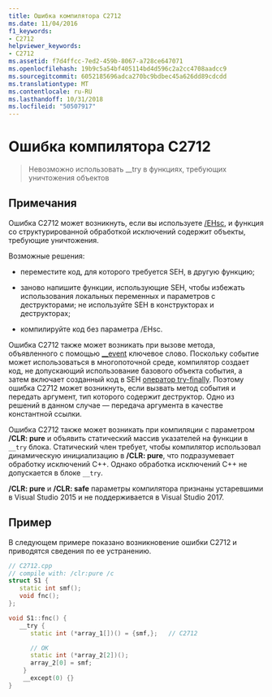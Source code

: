 ```yaml
---
title: Ошибка компилятора C2712
ms.date: 11/04/2016
f1_keywords:
- C2712
helpviewer_keywords:
- C2712
ms.assetid: f7d4ffcc-7ed2-459b-8067-a728ce647071
ms.openlocfilehash: 19b9c5a54bf405114bd4d596c2a2cc4708aadcc9
ms.sourcegitcommit: 6052185696adca270bc9bdbec45a626dd89cdcdd
ms.translationtype: MT
ms.contentlocale: ru-RU
ms.lasthandoff: 10/31/2018
ms.locfileid: "50507917"
---
```

# <a name="compiler-error-c2712"></a>Ошибка компилятора C2712

> Невозможно использовать __try в функциях, требующих уничтожения объектов

## <a name="remarks"></a>Примечания

Ошибка C2712 может возникнуть, если вы используете [/EHsc](../../build/reference/eh-exception-handling-model.md), и функция со структурированной обработкой исключений содержит объекты, требующие уничтожения.

Возможные решения:

- переместите код, для которого требуется SEH, в другую функцию;

- заново напишите функции, использующие SEH, чтобы избежать использования локальных переменных и параметров с деструкторами; не используйте SEH в конструкторах и деструкторах;

- компилируйте код без параметра /EHsc.

Ошибка C2712 также может возникать при вызове метода, объявленного с помощью [__event](../../cpp/event.md) ключевое слово. Поскольку событие может использоваться в многопоточной среде, компилятор создает код, не допускающий использование базового объекта события, а затем включает созданный код в SEH [оператор try-finally](../../cpp/try-finally-statement.md). Поэтому ошибка C2712 может возникнуть, если вызвать метод события и передать аргумент, тип которого содержит деструктор. Одно из решений в данном случае — передача аргумента в качестве константной ссылки.

Ошибка C2712 также может возникать при компиляции с параметром **/CLR: pure** и объявить статический массив указателей на функции в `__try` блока. Статический член требует, чтобы компилятор использовал динамическую инициализацию в **/CLR: pure**, что подразумевает обработку исключений C++. Однако обработка исключений C++ не допускается в блоке `__try`.

**/CLR: pure** и **/CLR: safe** параметры компилятора признаны устаревшими в Visual Studio 2015 и не поддерживается в Visual Studio 2017.

## <a name="example"></a>Пример

В следующем примере показано возникновение ошибки C2712 и приводятся сведения по ее устранению.

```cpp
// C2712.cpp
// compile with: /clr:pure /c
struct S1 {
   static int smf();
   void fnc();
};

void S1::fnc() {
   __try {
      static int (*array_1[])() = {smf,};   // C2712

      // OK
      static int (*array_2[2])();
      array_2[0] = smf;
    }
    __except(0) {}
}
```